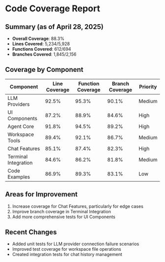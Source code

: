 # Code Coverage Report

## Summary (as of April 28, 2025)
- **Overall Coverage**: 88.3%
- **Lines Covered**: 5,234/5,928
- **Functions Covered**: 612/694
- **Branches Covered**: 1,845/2,156

## Coverage by Component

| Component | Line Coverage | Function Coverage | Branch Coverage | Priority |
|-----------|--------------|-------------------|----------------|----------|
| LLM Providers | 92.5% | 95.3% | 90.1% | Medium |
| UI Components | 87.2% | 88.9% | 84.6% | High |
| Agent Core | 91.8% | 94.5% | 89.2% | High |
| Workspace Tools | 89.4% | 92.1% | 86.7% | Medium |
| Chat Features | 85.1% | 87.4% | 82.3% | High |
| Terminal Integration | 84.6% | 86.2% | 81.8% | Medium |
| Code Examples | 86.9% | 89.3% | 83.1% | Low |

## Areas for Improvement
1. Increase coverage for Chat Features, particularly for edge cases
2. Improve branch coverage in Terminal Integration
3. Add more comprehensive tests for UI Components

## Recent Changes
- Added unit tests for LLM provider connection failure scenarios
- Improved test coverage for workspace file operations
- Created integration tests for chat history management